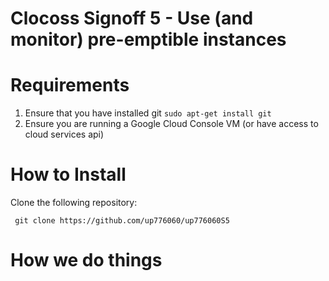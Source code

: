 # Clocoss Signoff 5 - Use (and monitor) pre-emptible instances

# Requirements

1) Ensure that you have installed git
```sudo apt-get install git```
2) Ensure you are running a Google Cloud Console VM (or have access to cloud services api)

# How to Install

Clone the following repository:

``` git clone https://github.com/up776060/up776060S5```

# How we do things

